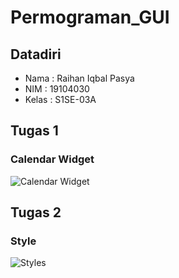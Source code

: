 # Permograman_GUI

## Datadiri
* Nama  : Raihan Iqbal Pasya
* NIM   : 19104030
* Kelas : S1SE-03A

## Tugas 1
### Calendar Widget
![Calendar Widget](https://user-images.githubusercontent.com/72422130/114355136-4da6a300-9b99-11eb-9bb8-142054f48ae2.png)

## Tugas 2
### Style
![Styles](https://user-images.githubusercontent.com/72422130/114355340-8e062100-9b99-11eb-871a-6f0f1a04bf10.png)
